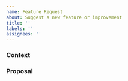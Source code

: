 ```yaml
---
name: Feature Request
about: Suggest a new feature or improvement
title: ''
labels: ''
assignees: ''
---
```


<!-- ::: IMPORTANT NOTE :::

Hi, this is the Excalibur development team. Please take a moment to read the instructions below:

Please ask any questions you have in our forum: https://github.com/excaliburjs/Excalibur/discussions

Please wait to file a Github issue until after you've read through and understand the contributing guidelines. If you're not sure if you should submit an issue, ask your question in the forum linked above.
https://github.com/excaliburjs/Excalibur/blob/master/.github/CONTRIBUTING.md#suggesting-improvements
-->

<!-- Please do a quick search through our [backlog][issues] to see if your improvement has already been suggested. If so, feel free to provide additional comments or thoughts on the existing issue. -->

<!-- Please follow the format below to make it easier for us to help you -->
<!-- Add relevant pictures/gifs as appropriate -->

### Context

<!-- Explain the background information for this request -->

### Proposal

<!-- Your idea for the new feature, improvement, etc. -->
<!-- If you have any ideas for implementation or next steps, add those here -->
